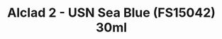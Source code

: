 ---
layout: product
title: "Alclad 2 - USN Sea Blue (FS15042) 30ml"
price: "TBA" 
desc: "Metalizer boja"
img_path: "/assets/img/ALCE644.jpg"
brand: "N/A"
available: false
special_offer: false
new: false
soon: false
cat: "040000"
subcat: "040300"
subsubcat: "0N/A"
sifra: "ALCE644"
popular: false
---